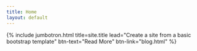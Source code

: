 ```yaml
---
title: Home
layout: default
---
```


{% include jumbotron.html title=site.title lead="Create a site from a basic bootstrap template" btn-text="Read More" btn-link="blog.html" %}

